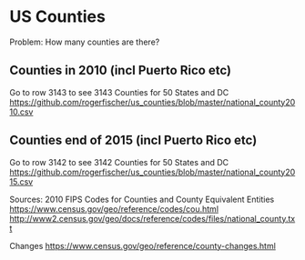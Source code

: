 # US Counties
Problem: How many counties are there?

## Counties in 2010 (incl Puerto Rico etc)
Go to row 3143 to see 3143 Counties for 50 States and DC   
https://github.com/rogerfischer/us_counties/blob/master/national_county2010.csv  

## Counties end of 2015 (incl Puerto Rico etc)
Go to row 3142 to see 3142 Counties for 50 States and DC
https://github.com/rogerfischer/us_counties/blob/master/national_county2015.csv




Sources:
2010 FIPS Codes for Counties and County Equivalent Entities
https://www.census.gov/geo/reference/codes/cou.html
http://www2.census.gov/geo/docs/reference/codes/files/national_county.txt

Changes
https://www.census.gov/geo/reference/county-changes.html